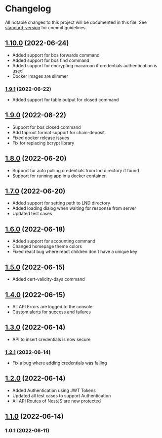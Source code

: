 # Changelog

All notable changes to this project will be documented in this file. See [standard-version](https://github.com/conventional-changelog/standard-version) for commit guidelines.

## [1.10.0](https://github.com/niteshbalusu11/lndboss/compare/v1.9.1...v1.10.0) (2022-06-24)

- Added support for bos forwards command
- Added support for bos find command
- Added support for encrypting macaroon if credentials authentication is used
- Docker images are slimmer

### [1.9.1](https://github.com/niteshbalusu11/nextronbosgui/compare/v1.9.0...v1.9.1) (2022-06-22)

- Added support for table output for closed command

## [1.9.0](https://github.com/niteshbalusu11/nextronbosgui/compare/v1.8.0...v1.9.0) (2022-06-22)

- Support for bos closed command
- Add taproot format support for chain-deposit
- Fixed docker release issues
- Fix for replacing bcrypt library

## [1.8.0](https://github.com/niteshbalusu11/nextronbosgui/compare/v1.7.0...v1.8.0) (2022-06-20)

- Support for auto pulling credentials from lnd directory if found
- Support for running app in a docker container

## [1.7.0](https://github.com/niteshbalusu11/nextronbosgui/compare/v1.6.0...v1.7.0) (2022-06-20)

- Added support for setting path to LND directory
- Added loading dialog when waiting for response from server
- Updated test cases

## [1.6.0](https://github.com/niteshbalusu11/nextronbosgui/compare/v1.5.0...v1.6.0) (2022-06-18)

- Added support for accounting command
- Changed homepage theme colors
- Fixed react bug where react children don't have a unique key

## [1.5.0](https://github.com/niteshbalusu11/nextronbosgui/compare/v1.4.0...v1.5.0) (2022-06-15)

- Added cert-validity-days command

## [1.4.0](https://github.com/niteshbalusu11/nextronbosgui/compare/v1.3.0...v1.4.0) (2022-06-15)

- All API Errors are logged to the console
- Custom alerts for success and failures

## [1.3.0](https://github.com/niteshbalusu11/nextronbosgui/compare/v1.2.1...v1.3.0) (2022-06-14)

- API to insert credentials is now secure

### [1.2.1](https://github.com/niteshbalusu11/nextronbosgui/compare/v1.2.0...v1.2.1) (2022-06-14)

- Fix a bug where adding credentials was failing

## [1.2.0](https://github.com/niteshbalusu11/nextronbosgui/compare/v2.0.0...v1.2.0) (2022-06-14)

- Added Authentication using JWT Tokens
- Updated all test cases to support Authentication
- All API Routes of NestJS are now protected

## [1.1.0](https://github.com/niteshbalusu11/nextronbosgui/compare/v2.0.0...v1.1.0) (2022-06-14)

### 1.0.1 (2022-06-11)
